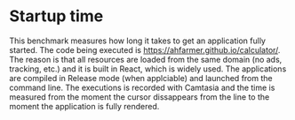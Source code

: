 # Startup time

This benchmark measures how long it takes to get an application fully started. The code being
executed is https://ahfarmer.github.io/calculator/. The reason is that all resources are
loaded from the same domain (no ads, tracking, etc.) and it is built in React, which is widely
used.
The applications are compiled in Release mode (when applciable) and launched from the command
line. The executions is recorded with Camtasia and the time is measured from the moment the
cursor dissappears from the line to the moment the application is fully rendered.
